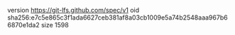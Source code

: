 version https://git-lfs.github.com/spec/v1
oid sha256:e7c5e865c3f1ada6627ceb381af8a03cb1009e5a74b2548aaa967b66870e1da2
size 1598
